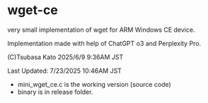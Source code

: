 # wget-ce
very small implementation of wget for ARM Windows CE device.

Implementation made with help of ChatGPT o3 and Perplexity Pro.

(C)Tsubasa Kato 2025/6/9 9:36AM JST

Last Updated: 7/23/2025 10:46AM JST

- mini_wget_ce.c is the working version (source code)
- binary is in release folder.
